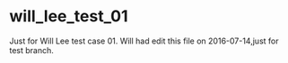 # will_lee_test_01
Just for Will Lee test case 01.
Will had edit this file on 2016-07-14,just for test branch.
